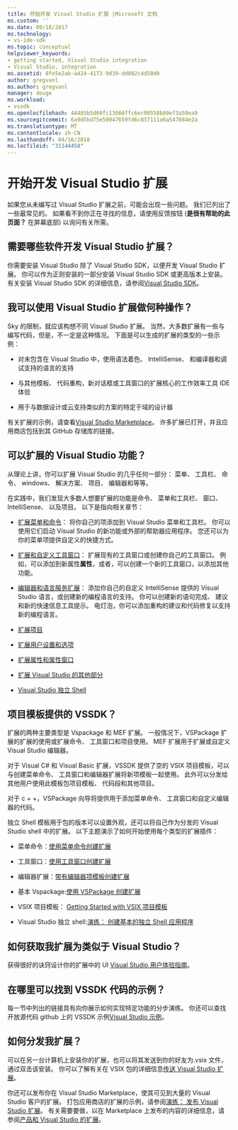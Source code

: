 ```yaml
---
title: 开始开发 Visual Studio 扩展 |Microsoft 文档
ms.custom: ''
ms.date: 09/18/2017
ms.technology:
- vs-ide-sdk
ms.topic: conceptual
helpviewer_keywords:
- getting started, Visual Studio integration
- Visual Studio, integration
ms.assetid: 8fe5e2ab-a424-4173-9d39-dd082c4d58d0
author: gregvanl
ms.author: gregvanl
manager: douge
ms.workload:
- vssdk
ms.openlocfilehash: 44403b5d60fc13666ffc6ec00558b80ef3a50ea9
ms.sourcegitcommit: 6a9d5bd75e50947659fd6c837111a6a547884e2a
ms.translationtype: MT
ms.contentlocale: zh-CN
ms.lasthandoff: 04/16/2018
ms.locfileid: "31144458"
---
```

# <a name="starting-to-develop-visual-studio-extensions"></a>开始开发 Visual Studio 扩展
如果您从未编写过 Visual Studio 扩展之前，可能会出现一些问题。 我们已列出了一些最常见的。 如果看不到你正在寻找的信息，请使用反馈按钮 (**是很有帮助的此页面？** 在屏幕底部) 以询问有关所需。  
  
## <a name="what-software-do-i-need-to-develop-visual-studio-extensions"></a>需要哪些软件开发 Visual Studio 扩展？  
 你需要安装 Visual Studio 除了 Visual Studio SDK，以便开发 Visual Studio 扩展。 你可以作为正则安装的一部分安装 Visual Studio SDK 或更高版本上安装。 有关安装 Visual Studio SDK 的详细信息，请参阅[Visual Studio SDK](../extensibility/visual-studio-sdk.md)。  
  
## <a name="what-kinds-of-things-can-i-do-with-visual-studio-extensions"></a>我可以使用 Visual Studio 扩展做何种操作？  
 Sky 的限制，就应该构想不同 Visual Studio 扩展。 当然，大多数扩展有一些与编写代码，但是，不一定是这种情况。 下面是可以生成的扩展的类型的一些示例：  
  
-   对未包含在 Visual Studio 中，使用语法着色、 IntelliSense、 和编译器和调试支持的语言的支持  
  
-   与其他模板、 代码重构，新对话框或工具窗口的扩展核心的工作效率工具 IDE 体验  
  
-   用于与数据设计或云支持类似的方案的特定于域的设计器  
  
 有关扩展的示例，请查看[Visual Studio Marketplace](https://marketplace.visualstudio.com/vs)。 许多扩展已打开，并且应用商店包括到其 GitHub 存储库的链接。 
  
## <a name="which-visual-studio-features-can-i-extend"></a>可以扩展的 Visual Studio 功能？  
 从理论上讲，你可以扩展 Visual Studio 的几乎任何一部分： 菜单、 工具栏、 命令、 windows、 解决方案、 项目、 编辑器和等等。  
  
 在实践中，我们发现大多数人想要扩展的功能是命令、 菜单和工具栏、 窗口、 IntelliSense、 以及项目。 以下是指向相关章节：  
  
-   [扩展菜单和命令](../extensibility/extending-menus-and-commands.md)： 将你自己的项添加到 Visual Studio 菜单和工具栏。 你可以使用它们启动 Visual Studio 的新功能或外部的帮助器应用程序。 您还可以为你的菜单项提供自定义的快捷方式。  
  
-   [扩展和自定义工具窗口](../extensibility/extending-and-customizing-tool-windows.md)： 扩展现有的工具窗口或创建你自己的工具窗口。 例如，可以添加到新属性**属性**，或者，可以创建一个新的工具窗口，以添加其他功能。  
  
-   [编辑器和语言服务扩展](../extensibility/editor-and-language-service-extensions.md)： 添加你自己的自定义 IntelliSense 提供的 Visual Studio 语言，或创建新的编程语言的支持。 你可以创建新的语句完成、 建议和新的快速信息工具提示。 电灯泡，你可以添加重构的建议和代码修复以支持新的编程语言。  
  
-   [扩展项目](../extensibility/extending-projects.md)  
  
-   [扩展用户设置和选项](../extensibility/extending-user-settings-and-options.md)  
  
-   [扩展属性和属性窗口](../extensibility/extending-properties-and-the-property-window.md)  
  
-   [扩展 Visual Studio 的其他部分](../extensibility/extending-other-parts-of-visual-studio.md)  
  
-   [Visual Studio 独立 Shell](../extensibility/visual-studio-isolated-shell.md)  
  
##  <a name="BKMK_ProjectTemplate"></a> 项目模板提供的 VSSDK？  
 扩展的两种主要类型是 Vspackage 和 MEF 扩展。 一般情况下，VSPackage 扩展的扩展的使用或扩展命令、 工具窗口和项目使用。 MEF 扩展用于扩展或自定义 Visual Studio 编辑器。  
  
 对于 Visual C# 和 Visual Basic 扩展，VSSDK 提供了空的 VSIX 项目模板，可以与创建菜单命令、 工具窗口和编辑器扩展将新项模板一起使用。 此外可以分发给其他用户使用此模板包项目模板、 代码段和其他项目。  
  
 对于 c + +，VSPackage 向导将提供用于添加菜单命令、 工具窗口和自定义编辑器的代码。  
  
 独立 Shell 模板用于包的版本可以设置外观，还可以将自己作为分发的 Visual Studio shell 中的扩展。 以下主题演示了如何开始使用每个类型的扩展插件：  
  
-   菜单命令：[使用菜单命令创建扩展](../extensibility/creating-an-extension-with-a-menu-command.md)  
  
-   工具窗口：[使用工具窗口创建扩展](../extensibility/creating-an-extension-with-a-tool-window.md)  
  
-   编辑器扩展：[带有编辑器项模板创建扩展](../extensibility/creating-an-extension-with-an-editor-item-template.md)  
  
-   基本 Vspackage:[使用 VSPackage 创建扩展](../extensibility/creating-an-extension-with-a-vspackage.md)  
  
-   VSIX 项目模板： [Getting Started with VSIX 项目模板](../extensibility/getting-started-with-the-vsix-project-template.md)  
  
-   Visual Studio 独立 shell:[演练： 创建基本的独立 Shell 应用程序](../extensibility/walkthrough-creating-a-basic-isolated-shell-application.md)  
  
## <a name="how-do-i-get-my-extension-to-look-like-visual-studio"></a>如何获取我扩展为类似于 Visual Studio？  
 获得很好的诀窍设计你的扩展中的 UI [Visual Studio 用户体验指南](../extensibility/ux-guidelines/visual-studio-user-experience-guidelines.md)。  
  
## <a name="where-can-i-find-examples-of-vssdk-code"></a>在哪里可以找到 VSSDK 代码的示例？  
 每一节中列出的链接具有向你展示如何实现特定功能的分步演练。 你还可以查找开放源代码 github 上的 VSSDK 示例[Visual Studio 示例](https://github.com/Microsoft/VSSDK-Extensibility-Samples)。  
  
## <a name="how-can-i-distribute-my-extension"></a>如何分发我扩展？  
 可以在另一台计算机上安装你的扩展，也可以将其发送到你的好友为.vsix 文件，通过双击该安装。 你可以了解有关在 VSIX 包的详细信息[传送 Visual Studio 扩展](../extensibility/shipping-visual-studio-extensions.md)。  
  
 你还可以发布你在 Visual Studio Marketplace，使其可见到大量的 Visual Studio 客户的扩展。 打包应用商店的扩展的示例，请参阅[演练： 发布 Visual Studio 扩展](../extensibility/walkthrough-publishing-a-visual-studio-extension.md)。 有关需要要做，以在 Marketplace 上发布的内容的详细信息，请参阅[产品和 Visual Studio 的扩展](/vsts/integrate/ide/extensions/overview)。
